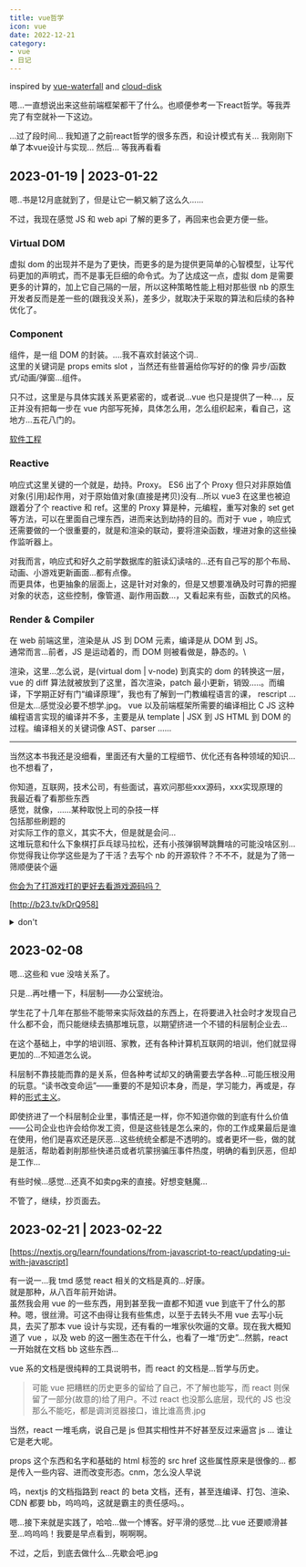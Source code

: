 ```yaml
---
title: vue哲学
icon: vue
date: 2022-12-21
category:
- vue
- 日记
---
```


inspired by [vue-waterfall](../practice/vue-waterfall.md) and [cloud-disk](../practice/cloud-disk.md)

嗯...一直想说出来这些前端框架都干了什么。也顺便参考一下react哲学。等我弄完了有空就补一下这边。

...过了段时间...
我知道了之前react哲学的很多东西，和设计模式有关...
我刚刚下单了本vue设计与实现...
然后...
等我再看看

## 2023-01-19 | 2023-01-22

嗯..书是12月底就到了，但是让它一躺又躺了这么久......

不过，我现在感觉 JS 和 web api 了解的更多了，再回来也会更方便一些。

### Virtual DOM

虚拟 dom 的出现并不是为了更快，而更多的是为提供更简单的心智模型，让写代码更加的声明式，而不是事无巨细的命令式。为了达成这一点，虚拟 dom 是需要更多的计算的，加上它自己隔的一层，所以这种策略性能上相对那些很 nb 的原生开发者反而是差一些的(跟我没关系)，差多少，就取决于采取的算法和后续的各种优化了。

### Component

组件，是一组 DOM 的封装。....我不喜欢封装这个词..\
这里的关键词是 props emits slot ，当然还有些普遍给你写好的的像 异步/函数式/动画/弹窗...组件。

只不过，这里是与具体实践关系更紧密的，或者说...vue 也只是提供了一种...，反正并没有把每一步在 vue 内部写死掉，具体怎么用，怎么组织起来，看自己，这地方...五花八门的。

[软件工程](software-engineering.md)

### Reactive

响应式这里关键的一个就是，劫持。Proxy。
ES6 出了个 Proxy 但只对非原始值对象(引用)起作用，对于原始值对象(直接是拷贝)没有...所以 vue3 在这里也被迫跟着分了个 reactive 和 ref。这里的 Proxy 算是种，元编程，重写对象的 set get 等方法，可以在里面自己埋东西，进而来达到劫持的目的。而对于 vue ，响应式还需要做的一个很重要的，就是和渲染的联动，要将渲染函数，埋进对象的这些操作监听器上。

对我而言，响应式和好久之前学数据库的脏读幻读啥的...还有自己写的那个布局、动画、小游戏更新画面...都有点像。\
而更具体，也更抽象的层面上，这是针对对象的，但是又想要准确及时可靠的把握对象的状态，这些控制，像管道、副作用函数...，又看起来有些，函数式的风格。

### Render & Compiler

在 web 前端这里，渲染是从 JS 到 DOM 元素，编译是从 DOM 到 JS。\
通常而言...前者，JS 是运动着的，而 DOM 则被看做是，静态的。\

渲染，这里...怎么说，是(virtual dom | v-node) 到真实的 dom 的转换这一层， vue 的 diff 算法就被放到了这里，首次渲染，patch 最小更新，销毁.....。而编译，下学期正好有门“编译原理”，我也有了解到一门教编程语言的课， rescript ...但是太...感觉没必要不想学.jpg。 vue 以及前端框架所需要的编译相比 C JS 这种编程语言实现的编译并不多，主要是从 template | JSX 到 JS HTML 到 DOM 的过程。编译相关的关键词像 AST、parser ......

---

当然这本书我还是没细看，里面还有大量的工程细节、优化还有各种领域的知识...也不想看了，

你知道，互联网，技术公司，有些面试，喜欢问那些xxx源码，xxx实现原理的\
我最近看了看那些东西\
感觉，就像，……某种取悦上司的杂技一样\
包括那些刷题的\
对实际工作的意义，其实不大，但是就是会问…\
这堆玩意和什么下象棋打乒乓球马拉松，还有小孩弹钢琴跳舞啥的可能没啥区别…\
你觉得我让你学这些是为了干活？去写个 nb 的开源软件？不不不，就是为了筛一筛顺便装个逼

[你会为了打游戏打的更好去看游戏源码吗？](markup-language)

[http://b23.tv/kDrQ958]

<details>
<summary>don't</summary>

>等等，你个笨蛋，你觉得我为啥要你去学钢琴？\
为了让我成为一个音乐家？陶冶情操？\
不，我让你去学钢琴，就是为了能拿你朝亲戚显摆。当音乐家？你个笨蛋，你真觉得你能学成个音乐家？你不知道这要花多少钱，不知道自己有多笨吗？

</details>

## 2023-02-08

嗯...这些和 vue 没啥关系了。

只是...再吐槽一下，科层制——办公室统治。

学生花了十几年在那些不能带来实际效益的东西上，在将要进入社会时才发现自己什么都不会，而只能继续去搞那堆玩意，以期望挤进一个不错的科层制企业去...

在这个基础上，中学的培训班、家教，还有各种计算机互联网的培训，他们就显得更加的...不知道怎么说。

科层制不靠技能而靠的是关系，但各种考试却又的确需要去学各种...可能压根没用的玩意。“读书改变命运”——重要的不是知识本身，而是，学习能力，再或是，存粹的[形式主义](../../../learn-dialectic/formalism.md)。

即使挤进了一个科层制企业里，事情还是一样，你不知道你做的到底有什么价值——公司企业也许会给你发工资，但是这些钱是怎么来的，你的工作成果最后是谁在使用，他们是喜欢还是厌恶...这些统统全都是不透明的。或者更坏一些，做的就是脏活，帮助着剥削那些快递员或者坑蒙拐骗压事件热度，明确的看到厌恶，但却是工作...

有些时候...感觉...还真不如卖pg来的直接。好想变魅魔...

不管了，继续，抄页面去。

## 2023-02-21 | 2023-02-22

[https://nextjs.org/learn/foundations/from-javascript-to-react/updating-ui-with-javascript]

有一说一...我 tmd 感觉 react 相关的文档是真的...好康。\
就是那种，从八百年前开始讲。\
虽然我会用 vue 的一些东西，用到甚至我一直都不知道 vue 到底干了什么的那种。嗯，很丝滑。可这不由得让我有些焦虑，以至于去转头不用 vue 去写小玩具，去买了那本 vue 设计与实现，还有看的一堆家伙吹逼的文章。现在我大概知道了 vue ，以及 web 的这一圈生态在干什么，也看了一堆“历史”...然鹅，react 一开始就在文档 bb 这些东西...

vue 系的文档是很纯粹的工具说明书，而 react 的文档是...哲学与历史。
>可能 vue 把糟糕的历史更多的留给了自己，不了解也能写，而 react 则保留了一部分(故意的)给了用户。不过 react 也没那么底层，现代的 JS 也没那么不能吃，都是调浏览器接口，谁比谁高贵.jpg

当然，react 一堆毛病，说自己是 js 但其实相性并不好甚至反过来逼宫 js ... 谁让它是老大呢。

props 这个东西和名字和基础的 html 标签的 src href 这些属性原来是很像的... 都是传入一些内容、进而改变形态。cnm，怎么没人早说

呜，nextjs 的文档指路到 react 的 beta 文档，还有，甚至连编译、打包、渲染、CDN 都要 bb，呜呜呜，这就是霸主的责任感吗。。

嗯...接下来就是实践了，哈哈...做一个博客。好平滑的感觉...比 vue 还要顺滑甚至...呜呜呜！我要是早点看到，啊啊啊。

不过，之后，到底去做什么...先歇会吧.jpg
